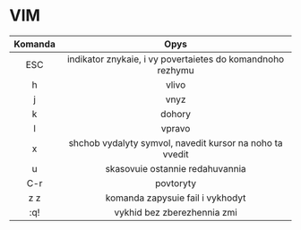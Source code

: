 # VIM

 | Komanda |                            Opys                            |
 | :-----: | :--------------------------------------------------------: |
 |   ESC   | indikator znykaie, i vy povertaietes do komandnoho rezhymu |
 |    h    |                           vlivo                            |
 |    j    |                            vnyz                            |
 |    k    |                           dohory                           |
 |    l    |                           vpravo                           |
 |    x    |  shchob vydalyty symvol, navedit kursor na noho ta vvedit  |
 |    u    |              skasovuie ostannie redahuvannia               |
 |   C-r   |                         povtoryty                          |
 |   z z   |              komanda zapysuie fail i vykhodyt              |
 |   :q!   |                vykhid bez zberezhennia zmi                 |
 